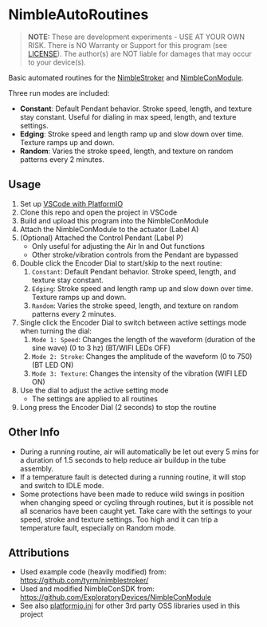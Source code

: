 # NimbleAutoRoutines

> **NOTE:** These are development experiments - USE AT YOUR OWN RISK. There is NO Warranty or Support for this program (see [LICENSE](./LICENSE)). The author(s) are NOT liable for damages that may occur to your device(s).

Basic automated routines for the [NimbleStroker](https://shop.exploratorydevices.com/) and [NimbleConModule](https://shop.exploratorydevices.com/product/connectivity-module-dev-kit/).

Three run modes are included:
- **Constant**: Default Pendant behavior. Stroke speed, length, and texture stay constant. Useful for dialing in max speed, length, and texture settings.
- **Edging**: Stroke speed and length ramp up and slow down over time. Texture ramps up and down.
- **Random**: Varies the stroke speed, length, and texture on random patterns every 2 minutes.

## Usage

1. Set up [VSCode with PlatformIO](https://randomnerdtutorials.com/vs-code-platformio-ide-esp32-esp8266-arduino/)
2. Clone this repo and open the project in VSCode
3. Build and upload this program into the NimbleConModule
4. Attach the NimbleConModule to the actuator (Label A)
5. (Optional) Attached the Control Pendant (Label P)
   - Only useful for adjusting the Air In and Out functions
   - Other stroke/vibration controls from the Pendant are bypassed
6. Double click the Encoder Dial to start/skip to the next routine:
   1. `Constant`: Default Pendant behavior. Stroke speed, length, and texture stay constant.
   2. `Edging`: Stroke speed and length ramp up and slow down over time. Texture ramps up and down.
   3. `Random`: Varies the stroke speed, length, and texture on random patterns every 2 minutes.
7. Single click the Encoder Dial to switch between active settings mode when turning the dial:
   1. `Mode 1: Speed`: Changes the length of the waveform (duration of the sine wave) (0 to 3 hz) (BT/WIFI LEDs OFF)
   2. `Mode 2: Stroke`: Changes the amplitude of the waveform (0 to 750) (BT LED ON)
   3. `Mode 3: Texture`: Changes the intensity of the vibration (WIFI LED ON)
8. Use the dial to adjust the active setting mode
   - The settings are applied to all routines
9. Long press the Encoder Dial (2 seconds) to stop the routine

## Other Info

- During a running routine, air will automatically be let out every 5 mins for a duration of 1.5 seconds to help reduce air buildup in the tube assembly.
- If a temperature fault is detected during a running routine, it will stop and switch to IDLE mode.
- Some protections have been made to reduce wild swings in position when changing speed or cycling through routines, but it is possible not all scenarios have been caught yet. Take care with the settings to your speed, stroke and texture settings. Too high and it can trip a temperature fault, especially on Random mode.

## Attributions

- Used example code (heavily modified) from: <https://github.com/tyrm/nimblestroker/>
- Used and modified NimbleConSDK from: <https://github.com/ExploratoryDevices/NimbleConModule>
- See also [platformio.ini](./platformio.ini) for other 3rd party OSS libraries used in this project

